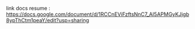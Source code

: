 link docs resume : https://docs.google.com/document/d/1RCCnEViFzftsNnC7_AI5APMGyKJjgb8ypThCtm1peaY/edit?usp=sharing
